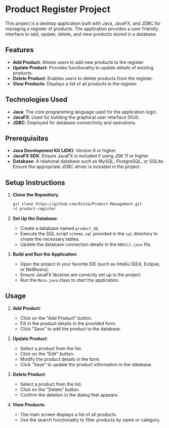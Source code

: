 # Product Register Project

This project is a desktop application built with Java, JavaFX, and JDBC for managing a register of products. The application provides a user-friendly interface to add, update, delete, and view products stored in a database.

## Features

- **Add Product**: Allows users to add new products to the register.
- **Update Product**: Provides functionality to update details of existing products.
- **Delete Product**: Enables users to delete products from the register.
- **View Products**: Displays a list of all products in the register.

## Technologies Used

- **Java**: The core programming language used for the application logic.
- **JavaFX**: Used for building the graphical user interface (GUI).
- **JDBC**: Employed for database connectivity and operations.

## Prerequisites

- **Java Development Kit (JDK)**: Version 8 or higher.
- **JavaFX SDK**: Ensure JavaFX is included if using JDK 11 or higher.
- **Database**: A relational database such as MySQL, PostgreSQL, or SQLite. Ensure the appropriate JDBC driver is included in the project.

## Setup Instructions

1. **Clone the Repository**:
    ```bash
    git clone https://github.com/Exsta/Product-Managament.git
    cd product-register
    ```

2. **Set Up the Database**:
    - Create a database named `product_db`.
    - Execute the SQL script `schema.sql` provided in the `sql` directory to create the necessary tables.
    - Update the database connection details in the `DBUtil.java` file.

3. **Build and Run the Application**:
    - Open the project in your favorite IDE (such as IntelliJ IDEA, Eclipse, or NetBeans).
    - Ensure JavaFX libraries are correctly set up in the project.
    - Run the `Main.java` class to start the application.

## Usage

1. **Add Product**:
    - Click on the "Add Product" button.
    - Fill in the product details in the provided form.
    - Click "Save" to add the product to the database.

2. **Update Product**:
    - Select a product from the list.
    - Click on the "Edit" button.
    - Modify the product details in the form.
    - Click "Save" to update the product information in the database.

3. **Delete Product**:
    - Select a product from the list.
    - Click on the "Delete" button.
    - Confirm the deletion in the dialog that appears.

4. **View Products**:
    - The main screen displays a list of all products.
    - Use the search functionality to filter products by name or category.
